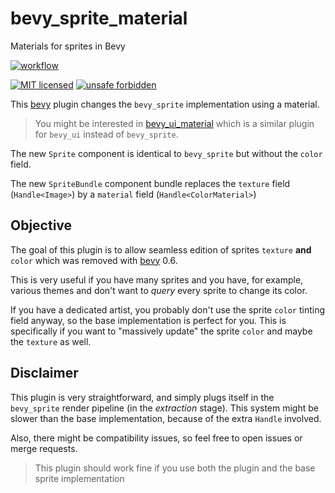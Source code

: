 <!-- cargo-sync-readme start -->

# bevy_sprite_material

Materials for sprites in Bevy

[![workflow](https://github.com/ManevilleF/bevy_sprite_material/actions/workflows/rust.yaml/badge.svg)](https://github.com/ManevilleF/bevy_sprite_material/actions/workflows/rust.yaml)

[![MIT licensed](https://img.shields.io/badge/license-MIT-blue.svg)](./LICENSE)
[![unsafe forbidden](https://img.shields.io/badge/unsafe-forbidden-success.svg)](https://github.com/rust-secure-code/safety-dance/)

This [bevy] plugin changes the `bevy_sprite` implementation using a material.

> You might be interested in [bevy_ui_material](https://github.com/ManevilleF/bevy_ui_material) which is a similar plugin for `bevy_ui` instead of `bevy_sprite`.

The new `Sprite` component is identical to `bevy_sprite` but without the `color` field.

The new `SpriteBundle` component bundle replaces the `texture` field (`Handle<Image>`) by a `material` field (`Handle<ColorMaterial>`)

## Objective

The goal of this plugin is to allow seamless edition of sprites `texture` **and** `color` which was removed with [bevy] 0.6.

This is very useful if you have many sprites and you have, for example, various themes and don't want to *query* every sprite to change its color.

If you have a dedicated artist, you probably don't use the sprite `color` tinting field anyway, so the base implementation is perfect for you.
This is specifically if you want to "massively update" the sprite `color` and maybe the `texture` as well.

## Disclaimer

This plugin is very straightforward, and simply plugs itself in the `bevy_sprite` render pipeline (in the *extraction* stage).
This system might be slower than the base implementation, because of the extra `Handle` involved.

Also, there might be compatibility issues, so feel free to open issues or merge requests.

> This plugin should work fine if you use both the plugin and the base sprite implementation

[bevy]: https://github.com/bevyengine/bevy

<!-- cargo-sync-readme end -->